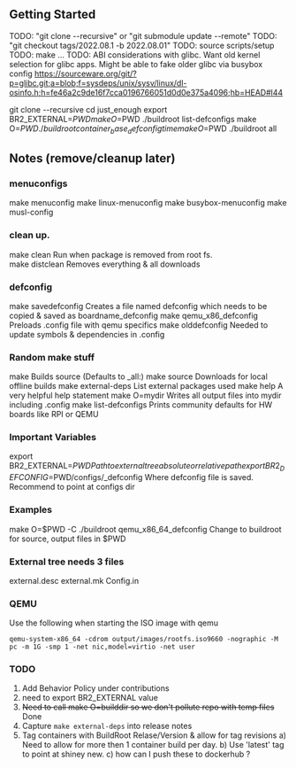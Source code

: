 
## Getting Started

TODO: "git clone --recursive" or "git submodule update --remote"
TODO: "git checkout tags/2022.08.1 -b 2022.08.01"
TODO: source scripts/setup
TODO: make ...
TODO: ABI considerations with glibc.  Want old kernel selection for glibc apps.  Might be able to fake older glibc via busybox config
https://sourceware.org/git/?p=glibc.git;a=blob;f=sysdeps/unix/sysv/linux/dl-osinfo.h;h=fe46a2c9de16f7cca0196766051d0d0e375a4096;hb=HEAD#l44

git clone --recursive 
cd just_enough
export BR2_EXTERNAL=$PWD
make O=$PWD ./buildroot list-defconfigs
make O=$PWD ./buildroot container_base_defconfig
time make O=$PWD ./buildroot all


## Notes (remove/cleanup later)

### menuconfigs
make menuconfig
make linux-menuconfig
make busybox-menuconfig
make musl-config

### clean up.  
make clean          Run when package is removed from root fs.  
make distclean      Removes everything & all downloads

### defconfig
make savedefconfig      Creates a file named defconfig which needs to be copied & saved as boardname_defconfig
make qemu_x86_defconfig Preloads .config file with qemu specifics
make olddefconfig       Needed to update symbols & dependencies in .config

### Random make stuff
make                    Builds source (Defaults to _all:)
make source             Downloads for local offline builds
make external-deps      List external packages used
make help               A very helpful help statement
make O=mydir            Writes all output files into mydir including .config
make list-defconfigs    Prints community defaults for HW boards like RPI or QEMU

### Important Variables
export BR2_EXTERNAL=$PWD                                  Path to external tree absolute or relative path
export BR2_DEFCONFIG=$PWD/configs/<boardname>_defconfig   Where defconfig file is saved. Recommend to point at configs dir

### Examples
make O=$PWD -C ./buildroot qemu_x86_64_defconfig      Change to buildroot for source, output files in $PWD

### External tree needs 3 files
external.desc
external.mk
Config.in

### QEMU

Use the following when starting the ISO image with qemu

```
qemu-system-x86_64 -cdrom output/images/rootfs.iso9660 -nographic -M pc -m 1G -smp 1 -net nic,model=virtio -net user 
```

### TODO
1) Add Behavior Policy under contributions
2) need to export BR2_EXTERNAL value
3) ~~Need to call make O=builddir so we don't pollute repo with temp files~~ Done
4) Capture `make external-deps` into release notes
5) Tag containers with BuildRoot Relase/Version & allow for tag revisions
    a) Need to allow for more then 1 container build per day.
    b) Use 'latest' tag to point at shiney new.
    c) how can I push these to dockerhub ?


